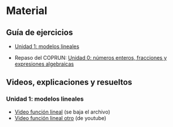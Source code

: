 # Material

## Guía de ejercicios

* [Unidad 1: modelos lineales](/mate1eya2020c1/assets/pdf/unidad1_modelosLineales.pdf)

* Repaso del COPRUN: [Unidad 0: números enteros, fracciones y expresiones algebraicas](/mate1eya2020c1/assets/pdf/unidad0_repasoAlgebraico.pdf)


## Videos, explicaciones y resueltos

### Unidad 1: modelos lineales

* [Video función lineal](assets/cursada/lineal_v1.0.mkv) (se baja el archivo)
* [Video función lineal otro](https://www.youtube.com/watch?v=AoZpzAoC1Qg) (de youtube)

